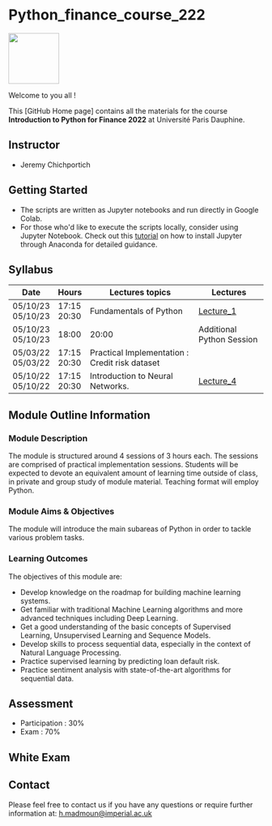 # Python_finance_course_222

<img src="[https://drive.google.com/uc?export=view&id=1gmxxmwCR1WXK0IYtNqvE4QXFleznWqQO](https://www.google.com/url?sa=i&url=https%3A%2F%2Ffr.m.wikipedia.org%2Fwiki%2FFichier%3ADauphine_logo_2019_-_Bleu.png&psig=AOvVaw2Mwwf9vjwtqV-QxTN4NZpf&ust=1695390117615000&source=images&cd=vfe&opi=89978449&ved=0CBAQjRxqFwoTCJjJtL_qu4EDFQAAAAAdAAAAABAE)" height="100"/>

Welcome to you all !

This [GitHub Home page] contains all the materials for the course **Introduction to Python for Finance 2022** at Université Paris Dauphine.

## Instructor

* Jeremy Chichportich

## Getting Started
* The scripts are written as Jupyter notebooks and run directly in Google Colab.
* For those who'd like to execute the scripts locally, consider using Jupyter Notebook. Check out this [tutorial](https://test-jupyter.readthedocs.io/en/latest/install.html) on how to install Jupyter through Anaconda for detailed guidance.

## Syllabus 

| Date    | Hours | Lectures topics  | Lectures | 
|----------- | ----------- | ----------- | ----------- | 
| 05/10/23<br>05/10/23   | 17:15<br>20:30 |  Fundamentals of Python | [Lecture_1](Lectures/Lecture_1.pdf "Lecture1 PDF")   
| 05/10/23<br>05/10/23  | 18:00 | 20:00 | Additional Python Session | [Code_Python](https://colab.research.google.com/drive/1TXIKaXvdkksF3RhW_u63uDn4d6iVGvKB?usp=sharing)  <br/> 
| 05/03/22<br>05/03/22 |  17:15<br>20:30 | Practical Implementation : Credit risk dataset 
| 05/10/22<br>05/10/22 |   17:15<br>20:30  | Introduction to Neural Networks. | [Lecture_4](Lectures/Lecture_4.pdf "Lecture4 PDF") 


## Module Outline Information

### Module Description
The module is structured around 4 sessions of 3 hours each. The sessions are comprised of practical implementation sessions. Students will be expected to devote an equivalent amount of learning time outside of class, in private and group study of module material. Teaching format will employ Python.

### Module Aims & Objectives
The module will introduce the main subareas of Python in order to tackle various problem tasks.   

### Learning Outcomes 

The objectives of this module are:
* Develop knowledge on the roadmap for building machine learning systems.
* Get familiar with traditional Machine Learning algorithms and more advanced techniques including Deep Learning. 
* Get a good understanding of the basic concepts of Supervised Learning, Unsupervised Learning and Sequence Models.
* Develop skills to process sequential data, especially in the context of Natural Language Processing. 
* Practice supervised learning by predicting loan default risk.
* Practice sentiment analysis with state-of-the-art algorithms for sequential data.



## Assessment 

* Participation : 30%
* Exam : 70% 





## White Exam








## Contact

Please feel free to contact us if you have any questions or require further information at: h.madmoun@imperial.ac.uk
